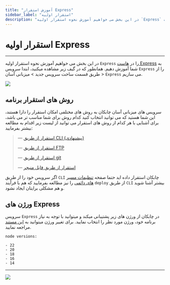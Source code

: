 ```yaml
---
title: "آموزش استقرار Express"
sidebar_label: "استقرار اولیه"
description: "در این بخش می خواهیم آموزش نحوه استقرار اولیه `Express` را در هاست Express به شما آموزش دهیم."
---
```


# استقرار اولیه Express
---

در این بخش می خواهیم آموزش نحوه استقرار اولیه `Express` را در [هاست Express](https://chabokan.net/services/express-js/) به شما آموزش دهیم.
همانطور که در گیف زیر مشاهده میکنید، ابتدا سرویس `Express` را از طریق قسمت ساخت سرویس جدید > میزبانی آسان > `Express` می سازیم.

![](https://s1.chabokan.net/docs/gifs/express-install.gif)

## روش های استقرار برنامه

سرویس های میزبانی آسان چابکان به روش های مختلفی امکان استقرار را دارا هستند، این شما هستید که می توانید انتخاب کنید کدام روش برای شما مناسب تر می باشد، برای آشنایی با هر کدام از روش های استقرار می توانید از لیست زیر اقدام به مطالعه بیشتر بفرمایید:

> —  [استقرار از طریق CLI (پیشنهادی)](https://docs.chabokan.net/deploy/cli)
>
> —  [استقرار از طریق FTP](https://docs.chabokan.net/deploy/ftp/)
>
> —  [استقرار از طریق git](https://docs.chabokan.net/deploy/git/)
>
> —  [استقرار از طریق فایل منیجر](https://docs.chabokan.net/deploy/file-manager/)

اگر سرویس خود را از طریق `CLI` چابکان استقرار داده اید حتما صفحه [تنظیمات مسیر های دائمی](https://docs.chabokan.net/features/permanent-path/) را نیز مطالعه بفرمایید که هم با فرآیند `deploy` از طریق `CLI` بیشتر آشنا شوید و هم مشکلی برایتان ایجاد نشود.

## ورژن های Express

سرویس `Express` در چابکان از ورژن های زیر پشتیبانی میکند و میتوانید با توجه به نیاز برنامه خود، ورژن مورد نظر را انتخاب نمایید. برای تغییر ورژن میتوانید به [این مستند](https://docs.chabokan.net/simple-hosting/express/more/#تغییر-ورژن-express) مراجعه نمایید.

```text
node versions:

- 22
- 20
- 18
- 16
- 14
```

---
<a href="https://hub.chabokan.net/fa/services/create/express" ><img src="https://s1.chabokan.net/docs/images/express-banner.png" /></a>